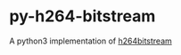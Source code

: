 # py-h264-bitstream

A python3 implementation of [h264bitstream](https://github.com/aizvorski/h264bitstream)
